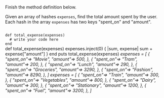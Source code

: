 Finish the method definition below.

Given an array of hashes `expenses`, find the total amount spent by the user.
Each hash in the array `expenses` has two keys "spent_on" and "amount".


<codeblock language="ruby" type="exercise" testMode="multipleInput">
<code>
def total_expense(expenses)
  # write your code here
end
</code>

<solution>
def total_expense(expenses)
  expenses.inject(0) { |sum, expense| sum + expense["amount"] }
end
</solution>

<testcases>
<caller>
puts total_expense(expenses)
</caller>
<testcase>
<i>
expenses = [
  {
    "spent_on"=> "Movie",
    "amount"=> 500,
  },
  {
    "spent_on"=> "Tram",
    "amount"=> 200,
  },
  {
    "spend_on"=> "Lunch",
    "amount"=> 290,
  },
  {
    "spent_on"=> "Groceries",
    "amount"=> 3290,
  },
  {
    "spent_on"=> "Fashion",
    "amount"=> 8290,
  },
]
</i>
</testcase>
<testcase>
<i>
expenses = [
  {
    "spent_on"=> "Train",
    "amount"=> 300,
  },
  {
    "spent_on"=> "Vegetables",
    "amount"=> 800,
  },
  {
    "spent_on"=> "Dairy",
    "amount"=> 300,
  },
  {
    "spent_on"=> "Stationary",
    "amount"=> 1200,
  },
  {
    "spent_on"=> "Fuel",
    "amount"=> 3200,
  },
]
</i>
</testcase>
</testcases>
</codeblock>